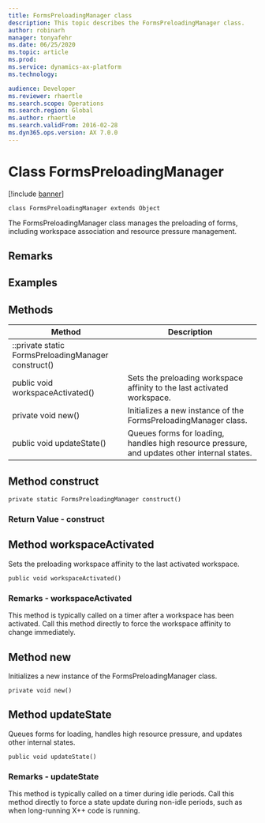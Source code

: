 ```yaml
---
title: FormsPreloadingManager class
description: This topic describes the FormsPreloadingManager class.
author: robinarh
manager: tonyafehr
ms.date: 06/25/2020
ms.topic: article
ms.prod: 
ms.service: dynamics-ax-platform
ms.technology: 

audience: Developer
ms.reviewer: rhaertle
ms.search.scope: Operations
ms.search.region: Global
ms.author: rhaertle
ms.search.validFrom: 2016-02-28
ms.dyn365.ops.version: AX 7.0.0
---
```


# Class FormsPreloadingManager

[!include [banner](../includes/banner.md)]

```xpp
class FormsPreloadingManager extends Object
```

The FormsPreloadingManager class manages the preloading of forms, including workspace association and resource pressure management.

## Remarks

## Examples

## Methods

| Method                                              | Description                                                                                  |
|-----------------------------------------------------|----------------------------------------------------------------------------------------------|
| ::private static FormsPreloadingManager construct() |                                                                                              |
| public void workspaceActivated()                    | Sets the preloading workspace affinity to the last activated workspace.                      |
| private void new()                                  | Initializes a new instance of the FormsPreloadingManager class.                              |
| public void updateState()                           | Queues forms for loading, handles high resource pressure, and updates other internal states. |

## Method construct

```xpp
private static FormsPreloadingManager construct()
```

### Return Value - construct

## Method workspaceActivated

Sets the preloading workspace affinity to the last activated workspace.

```xpp
public void workspaceActivated()
```

### Remarks - workspaceActivated

This method is typically called on a timer after a workspace has been activated. Call this method directly to force the workspace affinity to change immediately.

## Method new

Initializes a new instance of the FormsPreloadingManager class.

```xpp
private void new()
```

## Method updateState

Queues forms for loading, handles high resource pressure, and updates other internal states.

```xpp
public void updateState()
```

### Remarks - updateState

This method is typically called on a timer during idle periods. Call this method directly to force a state update during non-idle periods, such as when long-running X++ code is running.

